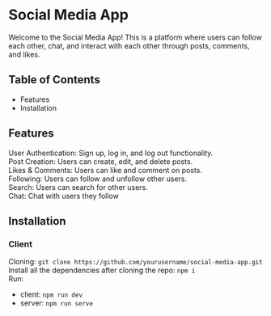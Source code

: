 # Social Media App
Welcome to the Social Media App! This is a platform where users can follow each other, chat, and interact with each other through posts, comments, and likes.

## Table of Contents
* Features
* Installation

## Features
User Authentication: Sign up, log in, and log out functionality. <br/>
Post Creation: Users can create, edit, and delete posts. <br/>
Likes & Comments: Users can like and comment on posts. <br/>
Following: Users can follow and unfollow other users. <br/>
Search: Users can search for other users. <br/>
Chat: Chat with users they follow

## Installation

### Client
Cloning: `git clone https://github.com/yourusername/social-media-app.git` <br/>
Install all the dependencies after cloning the repo: `npm i` <br/>
Run:
* client: `npm run dev`
* server: `npm run serve`
